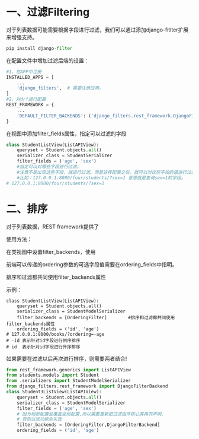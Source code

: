 # 一、过滤Filtering

对于列表数据可能需要根据字段进行过滤，我们可以通过添加django-fitlter扩展来增强支持。

```python
pip install django-filter
```

在配置文件中增加过滤后端的设置：

```python
#1、在APP中注册
INSTALLED_APPS = [
    ...
    'django_filters',  # 需要注册应用，
]
#2、对drf进行配置
REST_FRAMEWORK = {
    ...
    'DEFAULT_FILTER_BACKENDS': ('django_filters.rest_framework.DjangoFilterBackend',)
}
```

在视图中添加filter_fields属性，指定可以过滤的字段

```python
class StudentListView(ListAPIView):
    queryset = Student.objects.all()
    serializer_class = StudentSerializer
    filter_fields = ('age', 'sex')        
    #指定可以对哪些字段进行过滤。
    #注意不是出现这些字段，就进行过滤。而是这样配置之后，就可以对这些字段的值进行过滤。
    #比如：127.0.0.1:8000/four/students/?sex=1 意思就是查询sex=1的字段。
# 127.0.0.1:8000/four/students/?sex=1
```

# 二、排序

对于列表数据，REST framework提供了

使用方法：

在类视图中设置filter_backends，使用

前端可以传递的ordering参数的可选字段值需要在ordering_fields中指明。

 排序和过滤都共同使用filter_backends属性

示例：

```shell
class StudentListView(ListAPIView):
    queryset = Student.objects.all()
    serializer_class = StudentModelSerializer
    filter_backends = [OrderingFilter]        #排序和过滤都共同使用filter_backends属性
    ordering_fields = ('id', 'age')
# 127.0.0.1:8000/books/?ordering=-age
# -id 表示针对id字段进行倒序排序
# id  表示针对id字段进行升序排序
```

如果需要在过滤以后再次进行排序，则需要两者结合!

```python
from rest_framework.generics import ListAPIView
from students.models import Student
from .serializers import StudentModelSerializer
from django_filters.rest_framework import DjangoFilterBackend
class Student3ListView(ListAPIView):
    queryset = Student.objects.all()
    serializer_class = StudentModelSerializer
    filter_fields = ('age', 'sex')
    # 因为局部配置会覆盖全局配置,所以需要重新把过滤组件核心类再次声明,
    # 否则过滤功能会失效
    filter_backends = [OrderingFilter,DjangoFilterBackend]
    ordering_fields = ('id', 'age')
```
